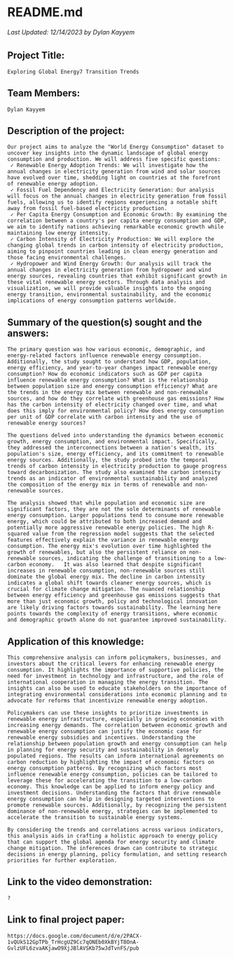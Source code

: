 # README.md
###### Last Updated: 12/14/2023 by Dylan Kayyem

## Project Title:

	Exploring Global Energy7 Transition Trends
	
## Team Members:

	Dylan Kayyem

## Description of the project:

	Our project aims to analyze the "World Energy Consumption" dataset to uncover key insights into the dynamic landscape of global energy consumption and production. We will address five specific questions: 
	 ✓ Renewable Energy Adoption Trends: We will investigate how the annual changes in electricity generation from wind and solar sources have evolved over time, shedding light on countries at the forefront of renewable energy adoption. 
	 ✓ Fossil Fuel Dependency and Electricity Generation: Our analysis will focus on the annual changes in electricity generation from fossil fuels, allowing us to identify regions experiencing a notable shift away from fossil fuel-based electricity production. 
	 ✓ Per Capita Energy Consumption and Economic Growth: By examining the correlation between a country's per capita energy consumption and GDP, we aim to identify nations achieving remarkable economic growth while maintaining low energy intensity. 
	 ✓ Carbon Intensity of Electricity Production: We will explore the changing global trends in carbon intensity of electricity production, aiming to pinpoint countries leading in clean energy generation and those facing environmental challenges. 
	 ✓ Hydropower and Wind Energy Growth: Our analysis will track the annual changes in electricity generation from hydropower and wind energy sources, revealing countries that exhibit significant growth in these vital renewable energy sectors. Through data analysis and visualization, we will provide valuable insights into the ongoing energy transition, environmental sustainability, and the economic implications of energy consumption patterns worldwide.

## Summary of the question(s) sought and the answers:

	The primary question was how various economic, demographic, and energy-related factors influence renewable energy consumption. Additionally, the study sought to understand how GDP, population, energy efficiency, and year-to-year changes impact renewable energy consumption? How do economic indicators such as GDP per capita influence renewable energy consumption? What is the relationship between population size and energy consumption efficiency? What are the trends in the energy mix between renewable and non-renewable sources, and how do they correlate with greenhouse gas emissions? How has the carbon intensity of electricity changed over time, and what does this imply for environmental policy? How does energy consumption per unit of GDP correlate with carbon intensity and the use of renewable energy sources?

	The questions delved into understanding the dynamics between economic growth, energy consumption, and environmental impact. Specifically, they addressed the interconnections between a nation's wealth, its population's size, energy efficiency, and its commitment to renewable energy sources. Additionally, the study probed into the temporal trends of carbon intensity in electricity production to gauge progress toward decarbonization. The study also examined the carbon intensity trends as an indicator of environmental sustainability and analyzed the composition of the energy mix in terms of renewable and non-renewable sources.

	The analysis showed that while population and economic size are significant factors, they are not the sole determinants of renewable energy consumption. Larger populations tend to consume more renewable energy, which could be attributed to both increased demand and potentially more aggressive renewable energy policies. The high R-squared value from the regression model suggests that the selected features effectively explain the variance in renewable energy consumption. The energy mix's evolution over time highlighted the growth of renewables, but also the persistent reliance on non-renewable sources, indicating the challenge of transitioning to a low-carbon economy.   It was also learned that despite significant increases in renewable consumption, non-renewable sources still dominate the global energy mix. The decline in carbon intensity indicates a global shift towards cleaner energy sources, which is crucial for climate change mitigation. The nuanced relationship between energy efficiency and greenhouse gas emissions suggests that more than just economic growth, policy and technological innovation are likely driving factors towards sustainability. The learning here points towards the complexity of energy transitions, where economic and demographic growth alone do not guarantee improved sustainability.

## Application of this knowledge:

	This comprehensive analysis can inform policymakers, businesses, and investors about the critical levers for enhancing renewable energy consumption. It highlights the importance of supportive policies, the need for investment in technology and infrastructure, and the role of international cooperation in managing the energy transition. The insights can also be used to educate stakeholders on the importance of integrating environmental considerations into economic planning and to advocate for reforms that incentivize renewable energy adoption.

	Policymakers can use these insights to prioritize investments in renewable energy infrastructure, especially in growing economies with increasing energy demands. The correlation between economic growth and renewable energy consumption can justify the economic case for renewable energy subsidies and incentives. Understanding the relationship between population growth and energy consumption can help in planning for energy security and sustainability in densely populated regions. The results can inform international agreements on carbon reduction by highlighting the impact of economic factors on energy consumption patterns. By recognizing which factors most influence renewable energy consumption, policies can be tailored to leverage these for accelerating the transition to a low-carbon economy. This knowledge can be applied to inform energy policy and investment decisions. Understanding the factors that drive renewable energy consumption can help in designing targeted interventions to promote renewable sources. Additionally, by recognizing the persistent dominance of non-renewable energy, strategies can be implemented to accelerate the transition to sustainable energy systems.

	By considering the trends and correlations across various indicators, this analysis aids in crafting a holistic approach to energy policy that can support the global agenda for energy security and climate change mitigation. The inferences drawn can contribute to strategic decisions in energy planning, policy formulation, and setting research priorities for further exploration.

## Link to the video demonstration:

	?
 
## Link to final project paper:

	https://docs.google.com/document/d/e/2PACX-1vQUkS12GpTPb_TrHcgUZ9Cc7qONEb0XkBYjT8OnA-GvlzUFL6zvaAKjawO9XjJBlAVSKb75wJdTvnFS/pub 

